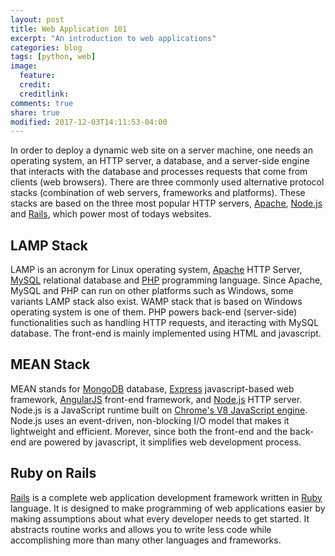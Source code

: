 ```yaml
---
layout: post
title: Web Application 101
excerpt: "An introduction to web applications"
categories: blog
tags: [python, web]
image:
  feature:
  credit: 
  creditlink:
comments: true
share: true
modified: 2017-12-03T14:11:53-04:00
---
```


In order to deploy a dynamic web site on a server machine, one needs an operating system, an HTTP server, a database, and a server-side engine that interacts with the database and processes requests that come from clients (web browsers). There are three commonly used alternative protocol stacks (combination of web servers, frameworks and platforms). These stacks are based on the three most popular HTTP servers, [Apache](https://www.apache.org), [Node.js](https://nodejs.org/en/) and [Rails](http://rubyonrails.org/), which power most of todays websites.

## LAMP Stack

LAMP is an acronym for Linux operating system, [Apache](https://www.apache.org) HTTP Server, [MySQL](https://www.mysql.com/) relational database and [PHP](http://www.php.net/) programming language. Since Apache, MySQL and PHP can run on other platforms such as Windows, some variants LAMP stack also exist. WAMP stack that is based on Windows operating system is one of them. PHP powers back-end (server-side) functionalities such as handling HTTP requests, and iteracting with MySQL database. The front-end is mainly implemented using HTML and javascript.

## MEAN Stack

MEAN stands for [MongoDB](https://www.mongodb.com/) database, [Express](http://expressjs.com/) javascript-based web framework, [AngularJS](https://angularjs.org/) front-end framework, and [Node.js](https://nodejs.org/en/) HTTP server. Node.js is a JavaScript runtime built on [Chrome's V8 JavaScript engine](https://developers.google.com/v8/). Node.js uses an event-driven, non-blocking I/O model that makes it lightweight and efficient. Morever, since both the front-end and the back-end are powered by javascript, it simplifies web development process.

## Ruby on Rails

[Rails](http://rubyonrails.org/) is a complete web application development framework written in [Ruby](https://www.ruby-lang.org/en/) language. It is designed to make programming of web applications easier by making assumptions about what every developer needs to get started. It abstracts routine works and allows you to write less code while accomplishing more than many other languages and frameworks.